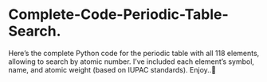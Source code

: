 # Complete-Code-Periodic-Table-Search.
Here’s the complete Python code for the periodic table with all 118 elements, allowing to search by atomic number. I’ve included each element’s symbol, name, and atomic weight  (based on IUPAC standards).
Enjoy..🤘
